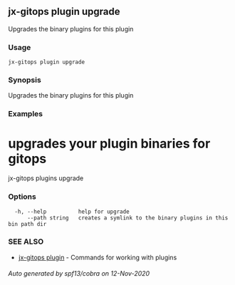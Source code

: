 ## jx-gitops plugin upgrade

Upgrades the binary plugins for this plugin

### Usage

```
jx-gitops plugin upgrade
```

### Synopsis

Upgrades the binary plugins for this plugin

### Examples

  # upgrades your plugin binaries for gitops
  jx-gitops plugins upgrade

### Options

```
  -h, --help          help for upgrade
      --path string   creates a symlink to the binary plugins in this bin path dir
```

### SEE ALSO

* [jx-gitops plugin](jx-gitops_plugin.md)	 - Commands for working with plugins

###### Auto generated by spf13/cobra on 12-Nov-2020
